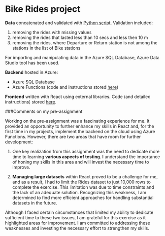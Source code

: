 # Bike Rides project
**Data** concatenated and validated with [Python script](https://github.com/YuliaKokorieva/bikes-project/blob/master/Data/data_validation.py). 
Validation included:
1. removing the rides with missing values
2. removing the rides that lasted less than 10 secs and less then 10 m
3. removing the rides, where Departure or Return station is not among the stations in the list of Bike stations

For importing and manipulating data in the Azure SQL Database, Azure Data Studio tool has been used.


**Backend** hosted in Azure:

 - Azure SQL Database
 - Azure Functions (code and instructions stored [here](https://github.com/YuliaKokorieva/bikes-project/tree/master/AzureFunctions))

**Frontend** written with React using external libraries.
Code (and detailed instructions) stored [here](https://github.com/YuliaKokorieva/bikes-project/tree/master/BikeRidesFront).

###Comments on my pre-assignment

Working on the pre-assignment was a fascinating experience for me. It provided an opportunity to further enhance my skills in React and, for the first time in my projects, implement the backend on the cloud using Azure Functions. However, there are two areas that have room for further development:

1. One key realization from this assignment was the need to dedicate more time to learning **various aspects of testing**. I understand the importance of honing my skills in this area and will invest the necessary time to improve.

2. **Managing large datasets** within React proved to be a challenge for me, and as a result, I had to limit the Rides dataset to just 10,000 rows to complete the exercise. This limitation was due to time constraints and the lack of an adequate solution. Recognizing this weakness, I am determined to find more efficient approaches for handling substantial datasets in the future.

Although I faced certain circumstances that limited my ability to dedicate sufficient time to these two issues, I am grateful for this exercise as it highlighted areas for improvement. I am committed to addressing these weaknesses and investing the necessary effort to strengthen my skills.
